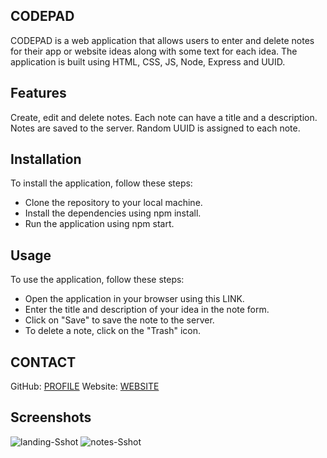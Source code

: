 ## CODEPAD

CODEPAD is a web application that allows users to enter and delete notes for their app or website ideas along with some text for each idea.
The application is built using HTML, CSS, JS, Node, Express and UUID.

## Features
Create, edit and delete notes.
Each note can have a title and a description.
Notes are saved to the server.
Random UUID is assigned to each note.

## Installation
To install the application, follow these steps:
 - Clone the repository to your local machine.
 - Install the dependencies using npm install.
 - Run the application using npm start.

## Usage

To use the application, follow these steps:
 - Open the application in your browser using this LINK.
 - Enter the title and description of your idea in the note form.
 - Click on "Save" to save the note to the server.
 - To delete a note, click on the "Trash" icon.

## CONTACT
GitHub: [PROFILE](https://github.com/lbako801)
Website: [WEBSITE](https://lorenbako.com/)

## Screenshots
![landing-Sshot](https://user-images.githubusercontent.com/112914389/220000652-efb3c62c-79a8-42e4-ae15-c082ddc39433.jpg)
![notes-Sshot](https://user-images.githubusercontent.com/112914389/220000658-4b390a61-e463-45a9-b03c-3371a9222725.jpg)
